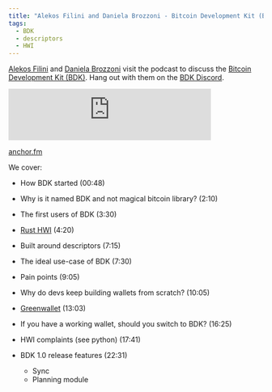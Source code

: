 ```yaml
---
title: "Alekos Filini and Daniela Brozzoni - Bitcoin Development Kit (BDK)"
tags:
  - BDK
  - descriptors
  - HWI
---
```


[Alekos Filini](https://twitter.com/afilini) and [Daniela Brozzoni](https://twitter.com/danielabrozzoni) visit the podcast to discuss the [Bitcoin Development Kit (BDK)](https://bitcoindevkit.org/). Hang out with them on the [BDK Discord](https://discord.com/invite/dstn4dQ).

<iframe src="https://podcasters.spotify.com/pod/show/chaincode/embed/episodes/Alekos-Filini--Daniela-Brozzoni-and-the-Bitcoin-Development-Kit-BDK-e24m4o1" height="102px" width="400px" frameborder="0" scrolling="no"></iframe>

[anchor.fm](https://spotifyanchor-web.app.link/e/T7SwV0iF5zb)

We cover:


- How BDK started (00:48)

- Why is it named BDK and not magical bitcoin library? (2:10)

- The first users of BDK (3:30)

- [Rust HWI](https://github.com/bitcoindevkit/rust-hwi) (4:20)

- Built around descriptors (7:15)

- The ideal use-case of BDK (7:30)

- Pain points (9:05)

- Why do devs keep building wallets from scratch? (10:05)

- [Greenwallet](https://blockstream.com/green/) (13:03)

- If you have a working wallet, should you switch to BDK? (16:25)

- HWI complaints (see python) (17:41)

- BDK 1.0 release features (22:31)
  - Sync
  - Planning module
